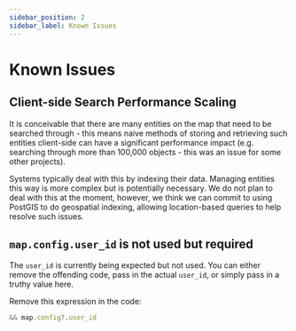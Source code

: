 ```yaml
---
sidebar_position: 2
sidebar_label: Known Issues
---
```


# Known Issues

## Client-side Search Performance Scaling

It is conceivable that there are many entities on the map that need to be searched through - this means naive methods of
storing and retrieving such entities client-side can have a significant performance impact (e.g. searching through more
than 100,000 objects - this was an issue for some other projects).

Systems typically deal with this by indexing their data. Managing entities this way is more complex but is potentially
necessary. We do not plan to deal with this at the moment, however, we think we can commit to using PostGIS to do
geospatial indexing, allowing location-based queries to help resolve such issues.

## `map.config.user_id` is not used but required

The `user_id` is currently being expected but not used. You can either remove the offending code, pass in the actual
`user_id`, or simply pass in a truthy value here.

Remove this expression in the code:

```typescript title="src/lib/aoh/gis/components/Map/index.svelte"
&& map.config?.user_id
```
